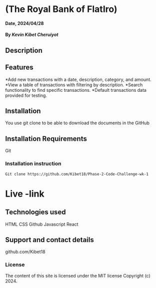 
# (The Royal Bank of FlatIro)

#### Date, 2024/04/28

#### By *Kevin Kibet Cheruiyot*

## Description
## Features
*Add new transactions with a date, description, category, and amount. *View a table of transactions with filtering by description. *Search functionality to find specific transactions. *Default transactions data provided for testing.

## Installation
You use git clone to be able to download the documents in the GitHub
## Installation Requirements
Git

### Installation instruction
```
Git clone https://github.com/Kibet18/Phase-2-Code-Challenge-wk-1

```

# Live -link


## Technologies used
HTML
CSS
Github
Javascript
React

## Support and contact details
github.com/Kibet18

### License
The content of this site is licensed under the MIT license
Copyright (c) 2024.


